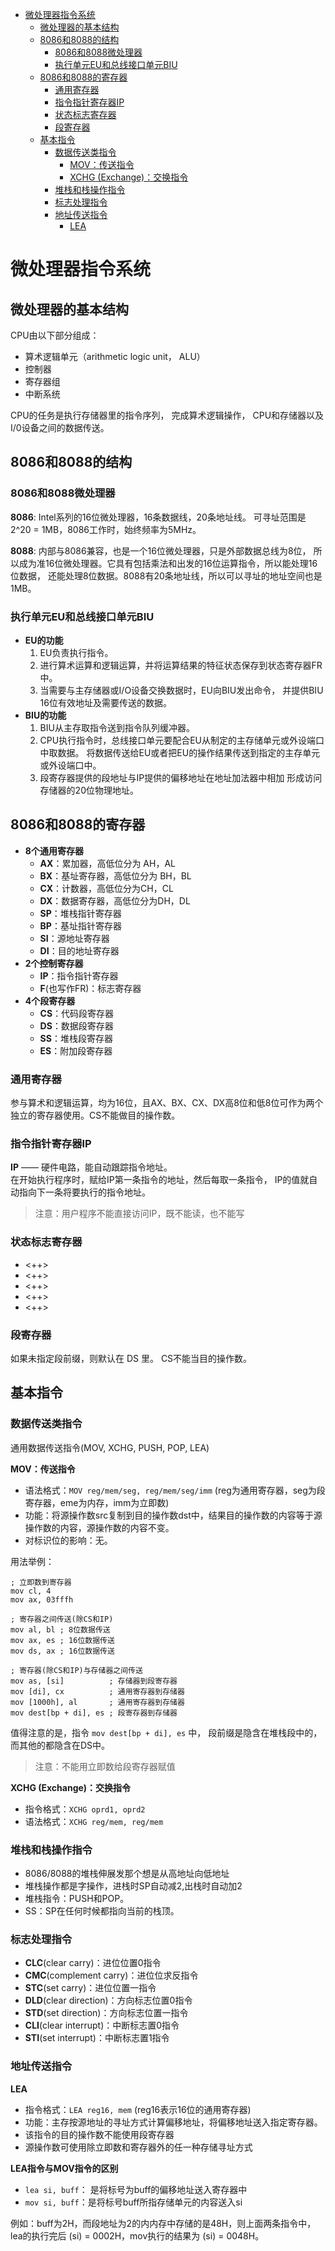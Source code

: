 
* [微处理器指令系统](#微处理器指令系统)
  * [微处理器的基本结构](#微处理器的基本结构)
  * [8086和8088的结构](#8086和8088的结构)
    * [8086和8088微处理器](#8086和8088微处理器)
    * [执行单元EU和总线接口单元BIU](#执行单元eu和总线接口单元biu)
  * [8086和8088的寄存器](#8086和8088的寄存器)
    * [通用寄存器](#通用寄存器)
    * [指令指针寄存器IP](#指令指针寄存器ip)
    * [状态标志寄存器](#状态标志寄存器)
    * [段寄存器](#段寄存器)
  * [基本指令](#基本指令)
    * [数据传送类指令](#数据传送类指令)
      * [MOV：传送指令](#mov传送指令)
      * [XCHG (Exchange)：交换指令](#xchg-exchange交换指令)
    * [堆栈和栈操作指令](#堆栈和栈操作指令)
    * [标志处理指令](#标志处理指令)
    * [地址传送指令](#地址传送指令)
      * [LEA](#lea)


# 微处理器指令系统

## 微处理器的基本结构

CPU由以下部分组成：

- 算术逻辑单元（arithmetic logic unit， ALU）
- 控制器
- 寄存器组
- 中断系统

CPU的任务是执行存储器里的指令序列，
完成算术逻辑操作，
CPU和存储器以及I/0设备之间的数据传送。

## 8086和8088的结构

### 8086和8088微处理器

**8086**: Intel系列的16位微处理器，16条数据线，20条地址线。
可寻址范围是 2^20 = 1MB，8086工作时，始终频率为5MHz。

**8088**: 内部与8086兼容，也是一个16位微处理器，只是外部数据总线为8位，
所以成为准16位微处理器。它具有包括乘法和出发的16位运算指令，所以能处理16位数据，
还能处理8位数据。8088有20条地址线，所以可以寻址的地址空间也是 1MB。

### 执行单元EU和总线接口单元BIU

+ **EU的功能**
  1. EU负责执行指令。
  2. 进行算术运算和逻辑运算，并将运算结果的特征状态保存到状态寄存器FR中。
  3. 当需要与主存储器或I/O设备交换数据时，EU向BIU发出命令，
     并提供BIU 16位有效地址及需要传送的数据。
+ **BIU的功能**
  1. BIU从主存取指令送到指令队列缓冲器。
  2. CPU执行指令时，总线接口单元要配合EU从制定的主存储单元或外设端口中取数据。
     将数据传送给EU或者把EU的操作结果传送到指定的主存单元或外设端口中。
  3. 段寄存器提供的段地址与IP提供的偏移地址在地址加法器中相加
     形成访问存储器的20位物理地址。

## 8086和8088的寄存器

+ **8个通用寄存器**
  - **AX**：累加器，高低位分为 AH，AL
  - **BX**：基址寄存器，高低位分为 BH，BL
  - **CX**：计数器，高低位分为CH，CL
  - **DX**：数据寄存器，高低位分为DH，DL
  - **SP**：堆栈指针寄存器
  - **BP**：基址指针寄存器
  - **SI**：源地址寄存器
  - **DI**：目的地址寄存器
+ **2个控制寄存器**
  - **IP**：指令指针寄存器
  - **F**(也写作FR)：标志寄存器
+ **4个段寄存器**
  - **CS**：代码段寄存器
  - **DS**：数据段寄存器
  - **SS**：堆栈段寄存器
  - **ES**：附加段寄存器

### 通用寄存器

参与算术和逻辑运算，均为16位，且AX、BX、CX、DX高8位和低8位可作为两个独立的寄存器使用。CS不能做目的操作数。

### 指令指针寄存器IP

**IP** —— 硬件电路，能自动跟踪指令地址。<br>
在开始执行程序时，赋给IP第一条指令的地址，然后每取一条指令，
IP的值就自动指向下一条将要执行的指令地址。

> 注意：用户程序不能直接访问IP，既不能读，也不能写

### 状态标志寄存器

- <++>
- <++>
- <++>
- <++>
- <++>

### 段寄存器

如果未指定段前缀，则默认在 DS 里。
CS不能当目的操作数。

## 基本指令

### 数据传送类指令

通用数据传送指令(MOV, XCHG, PUSH, POP, LEA)
 
**MOV：传送指令**

- 语法格式：```MOV reg/mem/seg, reg/mem/seg/imm```
  (reg为通用寄存器，seg为段寄存器，eme为内存，imm为立即数)
- 功能：将源操作数src复制到目的操作数dst中，结果目的操作数的内容等于源操作数的内容，源操作数的内容不变。
- 对标识位的影响：无。

用法举例：

```assembly
; 立即数到寄存器
mov cl, 4 
mov ax, 03fffh

; 寄存器之间传送(除CS和IP)
mov al, bl ; 8位数据传送
mov ax, es ; 16位数据传送
mov ds, ax ; 16位数据传送

; 寄存器(除CS和IP)与存储器之间传送
mov as, [si]          ; 存储器到段寄存器
mov [di], cx          ; 通用寄存器到存储器
mov [1000h], al       ; 通用寄存器到存储器
mov dest[bp + di], es ; 段寄存器到存储器
```
值得注意的是，指令 ```mov dest[bp + di], es``` 中，
段前缀是隐含在堆栈段中的，而其他的都隐含在DS中。

>注意：不能用立即数给段寄存器赋值

**XCHG (Exchange)：交换指令**

- 指令格式：```XCHG oprd1, oprd2```
- 语法格式：```XCHG reg/mem, reg/mem```


### 堆栈和栈操作指令

- 8086/8088的堆栈伸展发那个想是从高地址向低地址
- 堆栈操作都是字操作，进栈时SP自动减2,出栈时自动加2
- 堆栈指令：PUSH和POP。
- SS：SP在任何时候都指向当前的栈顶。

### 标志处理指令
 
- **CLC**(clear carry)：进位位置0指令
- **CMC**(complement carry)：进位位求反指令
- **STC**(set carry)：进位位置一指令
- **DLD**(clear direction)：方向标志位置0指令
- **STD**(set direction)：方向标志位置一指令
- **CLI**(clear interrupt)：中断标志置0指令
- **STI**(set interrupt)：中断标志置1指令


### 地址传送指令

**LEA**

- 指令格式：```LEA reg16, mem``` (reg16表示16位的通用寄存器)
- 功能：主存按源地址的寻址方式计算偏移地址，将偏移地址送入指定寄存器。
- 该指令的目的操作数不能使用段寄存器
- 源操作数可使用除立即数和寄存器外的任一种存储寻址方式

**LEA指令与MOV指令的区别**

- ```lea si, buff```： 是将标号为buff的偏移地址送入寄存器中
- ```mov si, buff```：是将标号buff所指存储单元的内容送入si

例如：buff为2H，而段地址为2的内内存中存储的是48H，则上面两条指令中，
lea的执行完后 (si) = 0002H，mov执行的结果为 (si) = 0048H。

